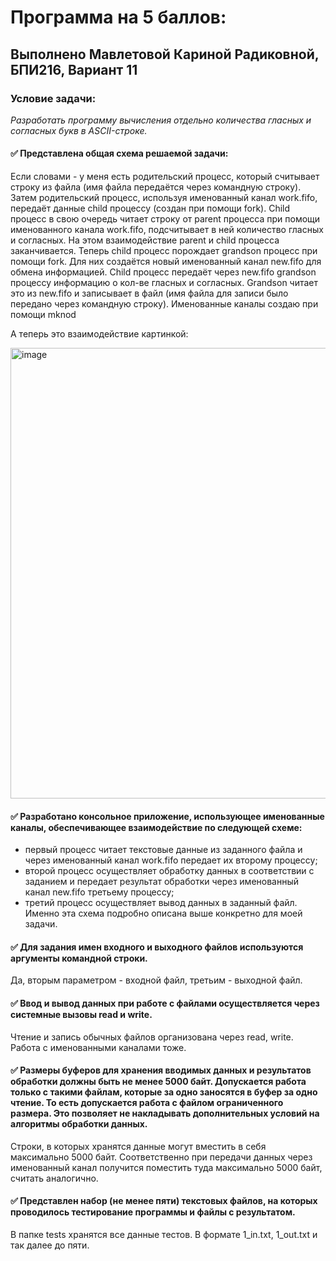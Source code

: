# Программа на 5 баллов:

## Выполнено Мавлетовой Кариной Радиковной, БПИ216, Вариант 11
### Условие задачи:
*Разработать программу вычисления отдельно количества гласных и согласных букв в ASCII-строке.*


#### :white_check_mark: Представлена общая схема решаемой задачи:
Если словами - у меня есть родительский процесс, который считывает строку из файла (имя файла передаётся через командную строку). Затем родительский процесс, используя именованный канал work.fifo, передаёт данные child процессу (создан при помощи fork). Child процесс в свою очередь читает строку от parent процесса при помощи именованного канала work.fifo, подсчитывает в ней количество гласных и согласных. На этом взаимодействие parent и child процесса заканчивается. Теперь child процесс порождает grandson процесс при помощи fork. Для них создаётся новый именованный канал new.fifo для обмена информацией. Child процесс передаёт через new.fifo grandson процессу информацию о кол-ве гласных и согласных. Grandson читает это из new.fifo и записывает в файл (имя файла для записи было передано через командную строку).
Именованные каналы создаю при помощи mknod

А теперь это взаимодействие картинкой:

<img width="721" alt="image" src="https://user-images.githubusercontent.com/115434090/224700188-1eeacc54-66b3-4567-b122-928f0f980b53.png">

#### :white_check_mark: Разработано консольное приложение, использующее именованные каналы, обеспечивающее взаимодействие по следующей схеме:
+ первый процесс читает текстовые данные из заданного файла и через именованный канал work.fifo передает их второму процессу;
+ второй процесс осуществляет обработку данных в соответствии с заданием и передает результат обработки через именованный канал new.fifo третьему процессу;
+ третий процесс осуществляет вывод данных в заданный файл.
Именно эта схема подробно описана выше конкретно для моей задачи.

#### :white_check_mark: Для задания имен входного и выходного файлов используются аргументы командной строки.
Да, вторым параметром - входной файл, третьим - выходной файл.

#### :white_check_mark: Ввод и вывод данных при работе с файлами осуществляется через системные вызовы read и write.
Чтение и запись обычных файлов организована через read, write. Работа с именованными каналами тоже.

#### :white_check_mark: Размеры буферов для хранения вводимых данных и результатов обработки должны быть не менее 5000 байт. Допускается работа только с такими файлам, которые за одно заносятся в буфер за одно чтение. То есть допускается работа с файлом ограниченного размера. Это позволяет не накладывать дополнительных условий на алгоритмы обработки данных.

Строки, в которых хранятся данные могут вместить в себя максимально 5000 байт. Соответственно при передачи данных через именованный канал получится поместить туда максимально 5000 байт, считать аналогично.

#### :white_check_mark: Представлен набор (не менее пяти) текстовых файлов, на которых проводилось тестирование программы и файлы с результатом.
В папке tests хранятся все данные тестов. В формате 1_in.txt, 1_out.txt и так далее до пяти.


